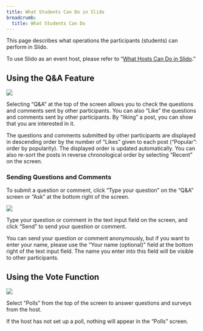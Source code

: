 ```yaml
---
title: What Students Can Do in Slido
breadcrumb:
  title: What Students Can Do
---
```


This page describes what operations the participants (students) can perform in Slido.

To use Slido as an event host, please refer to “[What Hosts Can Do in Slido](../how_to_use_host/).”
	
## Using the Q&A Feature

<img src="img/audience_qa_3.png">

Selecting “Q&A” at the top of the screen allows you to check the questions and comments sent by other participants. You can also “Like” the questions and comments sent by other participants. By “liking” a post, you can show that you are interested in it.

The questions and comments submitted by other participants are displayed in descending order by the number of “Likes” given to each post (“Popular”: order by popularity). The displayed order is updated automatically. You can also re-sort the posts in reverse chronological order by selecting “Recent” on the screen.

### Sending Questions and Comments

To submit a question or comment, click “Type your question” on the “Q&A” screen or “Ask” at the bottom right of the screen.

<img src="img/audience_qa_2.png">

Type your question or comment in the text input field on the screen, and click “Send” to send your question or comment.

You can send your question or comment anonymously, but if you want to enter your name, please use the “Your name (optional)” field at the bottom right of the text input field. The name you enter into this field will be visible to other participants.

## Using the Vote Function
<img src="img/audience_poll_2.png">

Select “Polls” from the top of the screen to answer questions and surveys from the host.

If the host has not set up a poll, nothing will appear in the “Polls” screen.

